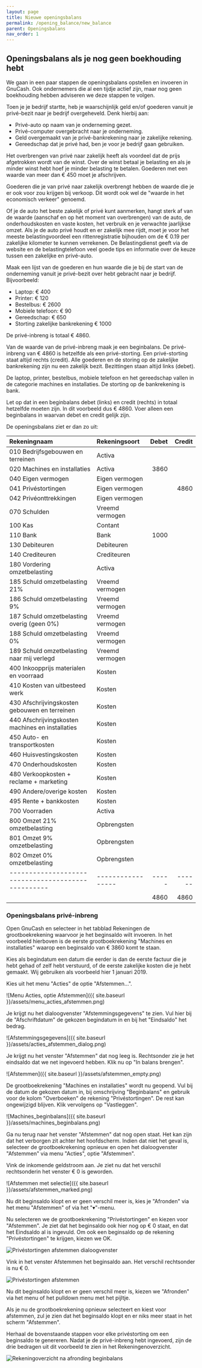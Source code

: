 ```yaml
---
layout: page
title: Nieuwe openingsbalans
permalink: /opening_balance/new_balance
parent: Openingsbalans
nav_order: 1
---
```


## Openingsbalans als je nog geen boekhouding hebt
We gaan in een paar stappen de openingsbalans opstellen en invoeren in GnuCash.
Ook ondernemers die al een tijdje actief zijn, maar nog geen boekhouding hebben
adviseren we deze stappen te volgen.

Toen je je bedrijf startte, heb je waarschijnlijk geld en/of goederen vanuit je
privé-bezit naar je bedrijf overgeheveld. Denk hierbij aan:
* Privé-auto op naam van je onderneming gezet.
* Privé-computer overgebracht naar je onderneming.
* Geld overgemaakt van je privé-bankrekening naar je zakelijke rekening.
* Gereedschap dat je privé had, ben je voor je bedrijf gaan gebruiken.

Het overbrengen van privé naar zakelijk heeft als voordeel dat de prijs
afgetrokken wordt van de winst. Over de winst betaal je belasting en als je 
minder winst hebt hoef je minder belasting te betalen.
Goederen met een waarde van meer dan € 450 moet je afschrijven.

Goederen die je van privé naar zakelijk overbrengt hebben de waarde die je er
ook voor zou krijgen bij verkoop. Dit wordt ook wel de "waarde in het economisch
verkeer" genoemd.

Of je de auto het beste zakelijk of privé kunt aanmerken, hangt sterk af van de waarde
(aanschaf en op het moment van overbrengen) van de auto, de onderhoudskosten en vaste
kosten, het verbruik en je verwachte jaarlijkse omzet.
Als je de auto privé houdt en er zakelijk mee rijdt, moet je voor het meeste belastingvoordeel een rittenregistratie bijhouden om de € 0.19 per zakelijke kilometer
te kunnen verrekenen.
De Belastingdienst geeft via de website en de belastingtelefoon veel goede tips en
informatie over de keuze tussen een zakelijke en privé-auto.

Maak een lijst van de goederen en hun waarde die je bij de start van de onderneming
vanuit je privé-bezit over hebt gebracht naar je bedrijf. Bijvoorbeeld:

* Laptop: € 400
* Printer: € 120
* Bestelbus: € 2600
* Mobiele telefoon: € 90
* Gereedschap: € 650
* Storting zakelijke bankrekening € 1000

De privé-inbreng is totaal € 4860.

Van de waarde van de privé-inbreng maak je een beginbalans.
De privé-inbreng van € 4860 is hetzelfde als een privé-storting. Een privé-storting
staat altijd rechts (credit). Alle goederen en de storing op de zakelijke bankrekening
zijn nu een zakelijk bezit. Bezittingen staan altijd links (debet).

De laptop, printer, bestelbus, mobiele telefoon en het gereedschap vallen in de categorie
machines en installaties. De storting op de bankrekening is bank.

Let op dat in een beginbalans debet (links) en credit (rechts) in totaal hetzelfde
moeten zijn. In dit voorbeeld dus € 4860. Voer alleen een beginbalans in waarvan debet
en credit gelijk zijn.

De openingsbalans ziet er dan zo uit:

| Rekeningnaam                                     | Rekeningsoort   | Debet | Credit |
|:-------------------------------------------------|:----------------|------:|-------:|
| 010 Bedrijfsgebouwen en terreinen                | Activa          |       |        |
| 020 Machines en installaties                     | Activa          |  3860 |        |
| 040 Eigen vermogen                               | Eigen vermogen  |       |        |
| 041 Privéstortingen                              | Eigen vermogen  |       |  4860  |
| 042 Privéonttrekkingen                           | Eigen vermogen  |       |        |
| 070 Schulden                                     | Vreemd vermogen |       |        |
| 100 Kas                                          | Contant         |       |        |
| 110 Bank                                         | Bank            |  1000 |        |
| 130 Debiteuren                                   | Debiteuren      |       |        |
| 140 Crediteuren                                  | Crediteuren     |       |        |
| 180 Vordering omzetbelasting                     | Activa          |       |        |
| 185 Schuld omzetbelasting 21%                    | Vreemd vermogen |       |        |
| 186 Schuld omzetbelasting 9%                     | Vreemd vermogen |       |        |
| 187 Schuld omzetbelasting overig (geen 0%)       | Vreemd vermogen |       |        |
| 188 Schuld omzetbelasting 0%                     | Vreemd vermogen |       |        |
| 189 Schuld omzetbelasting naar mij verlegd       | Vreemd vermogen |       |        |
| 400 Inkoopprijs materialen en voorraad           | Kosten          |       |        |
| 410 Kosten van uitbesteed werk                   | Kosten          |       |        |
| 430 Afschrijvingskosten gebouwen en terreinen    | Kosten          |       |        |
| 440 Afschrijvingskosten machines en installaties | Kosten          |       |        |
| 450 Auto- en transportkosten                     | Kosten          |       |        |
| 460 Huisvestingskosten                           | Kosten          |       |        |
| 470 Onderhoudskosten                             | Kosten          |       |        |
| 480 Verkoopkosten + reclame + marketing          | Kosten          |       |        |
| 490 Andere/overige kosten                        | Kosten          |       |        |
| 495 Rente + bankkosten                           | Kosten          |       |        |
| 700 Voorraden                                    | Activa          |       |        |
| 800 Omzet 21% omzetbelasting                     | Opbrengsten     |       |        |
| 801 Omzet 9% omzetbelasting                      | Opbrengsten     |       |        |
| 802 Omzet 0% omzetbelasting                      | Opbrengsten     |       |        |
|--------------------------------------------------|-----------------| ----- | ------ |
|                                                  |                 |  4860 |   4860 |

### Openingsbalans privé-inbreng

Open GnuCash en selecteer in het tabblad Rekeningen de grootboekrekening waarvoor je
het beginsaldo wilt invoeren. In het voorbeeld hierboven is de eerste grootboekrekening
"Machines en installaties" waarop een beginsaldo van € 3860 komt te staan.

Kies als begindatum een datum die eerder is dan de eerste factuur die je hebt gehad of
zelf hebt verstuurd, of de eerste zakelijke kosten die je hebt gemaakt.
Wij gebruiken als voorbeeld hier 1 januari 2019.

Kies uit het menu "Acties" de optie "Afstemmen...".

![Menu Acties, optie Afstemmen]({{ site.baseurl }}/assets/menu_acties_afstemmen.png)

Je krijgt nu het dialoogvenster "Afstemmingsgegevens" te zien. Vul hier bij de "Afschriftdatum"
de gekozen begindatum in en bij het "Eindsaldo" het bedrag.

![Afstemmingsgegevens]({{ site.baseurl }}/assets/acties_afstemmen_dialog.png)

Je krijgt nu het venster "Afstemmen" dat nog leeg is. Rechtsonder zie je het eindsaldo
dat we net ingevoerd hebben. Klik nu op "In balans brengen".

![Afstemmen]({{ site.baseurl }}/assets/afstemmen_empty.png)

De grootboekrekening "Machines en installaties" wordt nu geopend.
Vul bij de datum de gekozen datum in, bij omschrijving "Beginbalans" en gebruik
voor de kolom "Overboeken" de rekening "Privéstortingen".
De rest kan ongewijzigd blijven. Klik vervolgens op "Vastleggen".

![Machines_beginbalans]({{ site.baseurl }}/assets/machines_beginbalans.png)

Ga nu terug naar het venster "Afstemmen" dat nog open staat. Het kan zijn dat
het verborgen zit achter het hoofdscherm. Indien dat niet het geval is, selecteer
de grootboekrekening opnieuw en open het dialoogvenster "Afstemmen" via menu
"Acties", optie "Afstemmen".

Vink de inkomende geldstroom aan. Je ziet nu dat het verschil rechtsonderin het
venster € 0 is geworden.

![Afstemmen met selectie]({{ site.baseurl }}/assets/afstemmen_marked.png)

Nu dit beginsaldo klopt en er geen verschil meer is, kies je "Afronden" via het
menu "Afstemmen" of via het "&#9662;"-menu.

Nu selecteren we de grootboekrekening "Privéstortingen" en kiezen voor "Afstemmen".
Je ziet dat het beginsaldo ook hier nog op € 0 staat, en dat het Eindsaldo al is
ingevuld. Om ook een beginsaldo op de rekening "Privéstortingen" te krijgen, kiezen we OK.

![Privéstortingen afstemmen dialoogvenster]({{site.baseurl}}/assets/privestortingen_afstemmen_dialog.png)

Vink in het venster Afstemmen het beginsaldo aan. Het verschil rechtsonder is nu € 0.

![Privéstortingen afstemmen]({{site.baseurl}}/assets/privestortingen_afstemmen_window.png)

Nu dit beginsaldo klopt en er geen verschil meer is, kiezen we "Afronden" via het menu of het pulldown menu met het pijltje.

Als je nu de grootboekrekening opnieuw selecteert en kiest voor afstemmen, zul je zien dat het beginsaldo klopt
en er niks meer staat in het scherm "Afstemmen".

Herhaal de bovenstaande stappen voor elke privéstorting om een beginsaldo te genereren.
Nadat je de privé-inbreng hebt ingevoerd, zijn de drie bedragen uit dit voorbeeld te zien
in het Rekeningenoverzicht.

![Rekeningoverzicht na afronding beginbalans]({{site.baseurl}}/assets/accounts_after_start_balance_complete.png)
